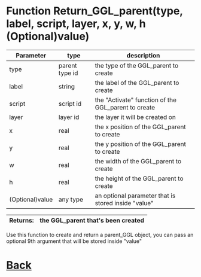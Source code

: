 
# Function Return_GGL_parent(type, label, script, layer, x, y, w, h (Optional)value)

| Parameter   |  type   |              description                   |
|--           |       --|--                                          |
|   type      | parent type id  | the type of the GGL_parent to create |
|   label     | string  | the label of the GGL_parent to create |
|   script     | script id  | the "Activate" function of the GGL_parent to create |
|   layer     | layer id  | the layer it will be created on |
|   x     | real  | the x position of the GGL_parent to create |
|   y     | real  | the y position of the GGL_parent to create |
|   w     | real  | the width of the GGL_parent to create |
|   h     | real  | the height of the GGL_parent to create |
| (Optional)value | any type  | an optional parameter that is stored inside "value" |

| Returns:  | the GGL_parent that's been created |
|--         |                             --|

Use this function to create and return a parent_GGL object, you can pass an optional 9th argument that will be stored inside "value"

# [Back](https://github.com/Ced30/GML-GUI-Library-GGL-Documentation/blob/main/API/Factory%20Functions.md)
